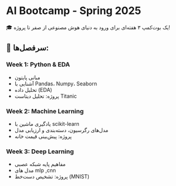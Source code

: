 # AI Bootcamp - Spring 2025

🎓 یک بوت‌کمپ ۳ هفته‌ای برای ورود به دنیای هوش مصنوعی از صفر تا پروژه!

## 📅 سرفصل‌ها:

### Week 1: Python & EDA
- مبانی پایتون
- آشنایی با Pandas، Numpy، Seaborn
- تحلیل داده (EDA)
- پروژه: تحلیل دیتاست Titanic

### Week 2: Machine Learning
- یادگیری ماشین با scikit-learn
- مدل‌های رگرسیون، دسته‌بندی و ارزیابی مدل
- پروژه: پیش‌بینی قیمت خانه

### Week 3: Deep Learning
- مفاهیم پایه شبکه عصبی
- مدل های mlp ,cnn
- پروژه: تشخیص دست‌خط (MNIST)
